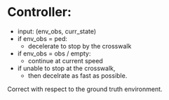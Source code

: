 # Controller:
- input: (env_obs, curr_state)
- if env_obs = ped:
    - decelerate to stop by the crosswalk
- if env_obs = obs / empty:
    - continue at current speed
- if unable to stop at the crosswalk, 
    - then decelrate as fast as possible.

Correct with respect to the ground truth environment.